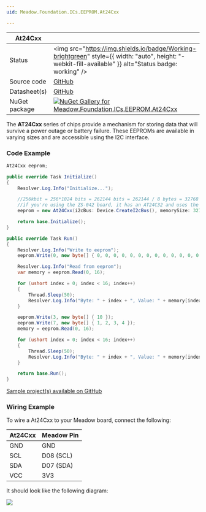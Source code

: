 ```yaml
---
uid: Meadow.Foundation.ICs.EEPROM.At24Cxx

---
```


| At24Cxx | |
|--------|--------|
| Status | <img src="https://img.shields.io/badge/Working-brightgreen" style={{ width: "auto", height: "-webkit-fill-available" }} alt="Status badge: working" /> |
| Source code | [GitHub](https://github.com/WildernessLabs/Meadow.Foundation/tree/main/Source/Meadow.Foundation.Peripherals/ICs.EEPROM.At24Cxx) |
| Datasheet(s) | [GitHub](https://github.com/WildernessLabs/Meadow.Foundation/tree/main/Source/Meadow.Foundation.Peripherals/ICs.EEPROM.At24Cxx/Datasheet) |
| NuGet package | <a href="https://www.nuget.org/packages/Meadow.Foundation.ICs.EEPROM.At24Cxx/" target="_blank"><img src="https://img.shields.io/nuget/v/Meadow.Foundation.ICs.EEPROM.At24Cxx.svg?label=Meadow.Foundation.ICs.EEPROM.At24Cxx" alt="NuGet Gallery for Meadow.Foundation.ICs.EEPROM.At24Cxx" /></a> |

The **AT24Cxx** series of chips provide a mechanism for storing data that will survive a power outage or battery failure.  These EEPROMs are available in varying sizes and are accessible using the I2C interface.

### Code Example

```csharp
At24Cxx eeprom;

public override Task Initialize()
{
    Resolver.Log.Info("Initialize...");

    //256kbit = 256*1024 bits = 262144 bits = 262144 / 8 bytes = 32768 bytes
    //if you're using the ZS-042 board, it has an AT24C32 and uses the default value of 8192
    eeprom = new At24Cxx(i2cBus: Device.CreateI2cBus(), memorySize: 32768);

    return base.Initialize();
}

public override Task Run()
{
    Resolver.Log.Info("Write to eeprom");
    eeprom.Write(0, new byte[] { 0, 0, 0, 0, 0, 0, 0, 0, 0, 0, 0, 0, 0, 0, 0, 0 });

    Resolver.Log.Info("Read from eeprom");
    var memory = eeprom.Read(0, 16);

    for (ushort index = 0; index < 16; index++)
    {
        Thread.Sleep(50);
        Resolver.Log.Info("Byte: " + index + ", Value: " + memory[index]);
    }

    eeprom.Write(3, new byte[] { 10 });
    eeprom.Write(7, new byte[] { 1, 2, 3, 4 });
    memory = eeprom.Read(0, 16);

    for (ushort index = 0; index < 16; index++)
    {
        Thread.Sleep(50);
        Resolver.Log.Info("Byte: " + index + ", Value: " + memory[index]);
    }

    return base.Run();
}

```

[Sample project(s) available on GitHub](https://github.com/WildernessLabs/Meadow.Foundation/tree/main/Source/Meadow.Foundation.Peripherals/ICs.EEPROM.At24Cxx/Samples/At24Cxx_Sample)

### Wiring Example

To wire a At24Cxx to your Meadow board, connect the following:

| At24Cxx | Meadow Pin  |
|---------|-------------|
| GND     | GND         |
| SCL     | D08 (SCL)   |
| SDA     | D07 (SDA)   |
| VCC     | 3V3         |

It should look like the following diagram:

<img src="../../API_Assets/Meadow.Foundation.ICs.EEPROM.AT24Cxx/AT24Cxx_Fritzing.png" />




